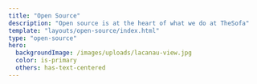 ```yaml
---
title: "Open Source"
description: "Open source is at the heart of what we do at TheSofa"
template: "layouts/open-source/index.html"
type: "open-source"
hero:
  backgroundImage: /images/uploads/lacanau-view.jpg
  color: is-primary
  others: has-text-centered
---
```

